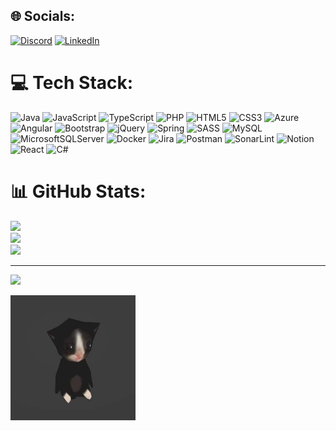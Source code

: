 
## 🌐 Socials:
[![Discord](https://img.shields.io/badge/Discord-%237289DA.svg?logo=discord&logoColor=white)](https://discord.gg/.mo0101) [![LinkedIn](https://img.shields.io/badge/LinkedIn-%230077B5.svg?logo=linkedin&logoColor=white)](https://linkedin.com/in/mora-melina-avalos) 

# 💻 Tech Stack:
![Java](https://img.shields.io/badge/java-%23ED8B00.svg?style=for-the-badge&logo=openjdk&logoColor=white) ![JavaScript](https://img.shields.io/badge/javascript-%23323330.svg?style=for-the-badge&logo=javascript&logoColor=%23F7DF1E) ![TypeScript](https://img.shields.io/badge/typescript-%23007ACC.svg?style=for-the-badge&logo=typescript&logoColor=white) ![PHP](https://img.shields.io/badge/php-%23777BB4.svg?style=for-the-badge&logo=php&logoColor=white) ![HTML5](https://img.shields.io/badge/html5-%23E34F26.svg?style=for-the-badge&logo=html5&logoColor=white) ![CSS3](https://img.shields.io/badge/css3-%231572B6.svg?style=for-the-badge&logo=css3&logoColor=white) ![Azure](https://img.shields.io/badge/azure-%230072C6.svg?style=for-the-badge&logo=microsoftazure&logoColor=white) ![Angular](https://img.shields.io/badge/angular-%23DD0031.svg?style=for-the-badge&logo=angular&logoColor=white) ![Bootstrap](https://img.shields.io/badge/bootstrap-%238511FA.svg?style=for-the-badge&logo=bootstrap&logoColor=white) ![jQuery](https://img.shields.io/badge/jquery-%230769AD.svg?style=for-the-badge&logo=jquery&logoColor=white) ![Spring](https://img.shields.io/badge/spring-%236DB33F.svg?style=for-the-badge&logo=spring&logoColor=white) ![SASS](https://img.shields.io/badge/SASS-hotpink.svg?style=for-the-badge&logo=SASS&logoColor=white) ![MySQL](https://img.shields.io/badge/mysql-%2300000f.svg?style=for-the-badge&logo=mysql&logoColor=white) ![MicrosoftSQLServer](https://img.shields.io/badge/Microsoft%20SQL%20Server-CC2927?style=for-the-badge&logo=microsoft%20sql%20server&logoColor=white) ![Docker](https://img.shields.io/badge/docker-%230db7ed.svg?style=for-the-badge&logo=docker&logoColor=white) ![Jira](https://img.shields.io/badge/jira-%230A0FFF.svg?style=for-the-badge&logo=jira&logoColor=white) ![Postman](https://img.shields.io/badge/Postman-FF6C37?style=for-the-badge&logo=postman&logoColor=white) ![SonarLint](https://img.shields.io/badge/SonarLint-CB2029?style=for-the-badge&logo=SONARLINT&logoColor=white) ![Notion](https://img.shields.io/badge/Notion-%23000000.svg?style=for-the-badge&logo=notion&logoColor=white) ![React](https://img.shields.io/badge/React-%23007ACC.svg?style=for-the-badge&logo=react&logoColor=white) ![C#](https://img.shields.io/badge/C#-%23007ACC.svg?style=for-the-badge&logo=C#&logoColor=white)
# 📊 GitHub Stats:
![](https://github-readme-stats.vercel.app/api?username=moavalos&theme=dark&hide_border=false&include_all_commits=false&count_private=false)<br/>
![](https://github-readme-streak-stats.herokuapp.com/?user=moavalos&theme=dark&hide_border=false)<br/>
![](https://github-readme-stats.vercel.app/api/top-langs/?username=moavalos&theme=dark&hide_border=false&include_all_commits=false&count_private=false&layout=compact)

---
[![](https://visitcount.itsvg.in/api?id=moavalos&icon=0&color=0)](https://visitcount.itsvg.in)

<!-- Proudly created with GPRM ( https://gprm.itsvg.in ) -->
<img src="michi.jpg" alt="" width="200" height="200"  text-align: center>
